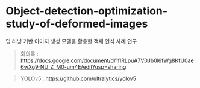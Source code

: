 # Object-detection-optimization-study-of-deformed-images
딥 러닝 기반 이미지 생성 모델을 활용한 객체 인식 사례 연구 

> 회의록 : https://docs.google.com/document/d/1fIRLpuA7V0Jb0l6fWg8KfU0ae6wXg9rNU_Z_M0-um4E/edit?usp=sharing

> YOLOv5 : https://github.com/ultralytics/yolov5


